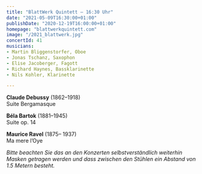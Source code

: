 ```yaml
---
title: "BlattWerk Quintett – 16:30 Uhr"
date: "2021-05-09T16:30:00+01:00"
publishDate: "2020-12-19T16:00:00+01:00"
homepage: "blattwerkquintett.com"
image: "/2021_blattwerk.jpg"
concertId: 41
musicians:
- Martin Bliggenstorfer, Oboe
- Jonas Tschanz, Saxophon
- Elise Jacoberger, Fagott
- Richard Haynes, Bassklarinette
- Nils Kohler, Klarinette

---
```


__Claude Debussy__ (1862–1918)  
Suite Bergamasque

__Béla Bartok__ (1881–1945)  
Suite op. 14

__Maurice Ravel__ (1875– 1937)  
Ma mere l’Oye

_Bitte beachten Sie das an den Konzerten selbstverständlich weiterhin Masken getragen werden und dass zwischen den Stühlen ein Abstand von 1.5 Metern besteht._
